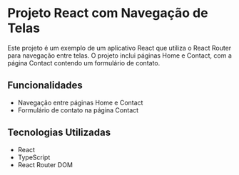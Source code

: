 # Projeto React com Navegação de Telas

Este projeto é um exemplo de um aplicativo React que utiliza o React Router para navegação entre telas. O projeto inclui páginas Home e Contact, com a página Contact contendo um formulário de contato.

## Funcionalidades

- Navegação entre páginas Home e Contact
- Formulário de contato na página Contact

## Tecnologias Utilizadas

- React
- TypeScript
- React Router DOM
